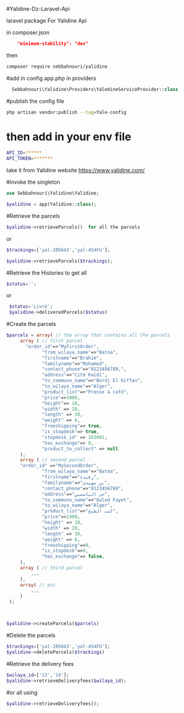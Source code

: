 #Yalidine-Dz-Laravel-Api

laravel package For Yalidine Api

in composer.json

```json
    "minimum-stability": "dev"
```

then

```bash
composer require sebbahnouri/yalidine
```

#add in config app.php
in providers

```php
  Sebbahnouri\Yalidine\Providers\YaledineServiceProvider::class
```

#publish the config file

```bash
php artisan vendor:publish --tag=Yale-config
```

# then add in your env file

```bash
API_ID=******
API_TOKEN=*******
```

take it from Yalidine website https://www.yalidine.com/

#invoke the singleton

```php
use Sebbahnouri\Yalidine\Yalidine;

$yalidine = app(Yalidine::class);
```

#Retrieve the parcels

```php
$yalidine->retrieveParcels()  for all the parcels
```

or

```php
$trackings=['yal-205643','yal-454FU'];

$yalidine->retrieveParcels($trackings);
```

#Retrieve the Histories
to get all

```php
$status='';
```

or

```php
 $status='Livré';
 $yalidine->deliveredParcels($status)
```

#Create the parcels

```php
$parcels = array( // the array that contains all the parcels
     array ( // first parcel
       "order_id"=>"MyFirstOrder",
             "from_wilaya_name"=>"Batna",
             "firstname"=>"Brahim",
             "familyname"=>"Mohamed",
             "contact_phone"=>"0123456789,",
             "address"=>"Cité Kaidi",
             "to_commune_name"=>"Bordj El Kiffan",
             "to_wilaya_name"=>"Alger",
             "product_list"=>"Presse à café",
             "price"=>3000,
             "height"=> 10,
             "width" => 20,
             "length" => 30,
             "weight" => 6,
             "freeshipping"=> true,
             "is_stopdesk"=> true,
             "stopdesk_id" => 163001,
             "has_exchange"=> 0,
             "product_to_collect" => null
     ),
     array ( // second parcel
     "order_id" =>"MySecondOrder",
             "from_wilaya_name"=>"Batna",
             "firstname"=>"رفيدة",
             "familyname"=>"بن مهيدي",
             "contact_phone"=>"0123456789",
             "address"=>"حي الياسمين",
             "to_commune_name"=>"Ouled Fayet",
             "to_wilaya_name"=>"Alger",
             "product_list"=>"كتب الطبخ",
             "price"=>2400,
             "height" => 10,
             "width" => 20,
             "length" => 30,
             "weight" => 6,
             "freeshipping"=>0,
             "is_stopdesk"=>0,
             "has_exchange"=> false,
     ),
     array ( // third parcel
         ...
     ),
     array( // etc
         ...
     )
 );



$yalidine->createParcels($parcels)
```

#Delete the parcels

```php
$trackings=['yal-205643','yal-454FU'];
$yalidine->deleteParcels($trackings)
```

#Retrieve the delivery fees

```php
$wilaya_id=['13','14'];
$yalidine->retrieveDeliveryfees($wilaya_id);
```

#or all using

```php
$yalidine->retrieveDeliveryfees();
```
